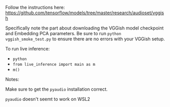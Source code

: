 Follow the instructions here: https://github.com/tensorflow/models/tree/master/research/audioset/vggish

Specifically note the part about downloading the VGGish model checkpoint and Embedding PCA parameters. Be sure to run `python vggish_smoke_test.py` to ensure there are no errors with your VGGish setup.


To run live inference:

- `python`
- `from live_inference import main as m`
- `m()`


Notes:

Make sure to get the `pyaudio` installation correct.

`pyaudio` doesn't seemt to work on WSL2
